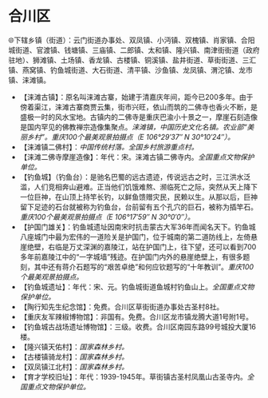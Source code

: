 # 合川区  
🌐下辖乡镇（街道）：云门街道办事处、双凤镇、小沔镇、双槐镇、肖家镇、合阳城街道、官渡镇、钱塘镇、三庙镇、二郎镇、太和镇、隆兴镇、南津街街道（政府驻地）、狮滩镇、土场镇、香龙镇、古楼镇、铜溪镇、盐井街道、草街街道、三汇镇、燕窝镇、钓鱼城街道、大石街道、清平镇、沙鱼镇、龙凤镇、渭沱镇、龙市镇、涞滩镇。    
  
* 【涞滩古镇】：原名叫涞滩古寨，始建于清嘉庆年间，距今已200多年。由于傍着渠江，涞滩古寨商贾云集，街市兴旺，依山而筑的二佛寺也香火不断，是盛极一时的风水宝地。古镇内的二佛寺是重庆巴渝小十景之一，摩崖石刻造像是国内罕见的佛教禅宗造像集聚点。*涞滩镇，中国历史文化名镇。农业部“美丽乡村”。重庆100个最美观景拍摄点（E 106°29′37″ N 30°10′24″）。*
* 【涞滩镇二佛村】：*中国传统村落。全国乡村旅游重点村。*
* 【涞滩二佛寺摩崖造像】：年代：宋。涞滩古镇二佛寺内。*全国重点文物保护单位。*
* 【钓鱼城】（钓鱼台）：是驰名巴蜀的远古遗迹，传说远古之时，三江洪水泛滥，人们竞相奔山避难。正当他们饥饿难熬、濒临死亡之际，突然从天上降下一位巨神，在山顶上持竿长钓，以鲜鱼馈赠灾民，民赖以生。从那以后，巨神留下足迹的石台就被称为钓鱼台，台前留有五个孔穴的巨石，被称为插竿石。*重庆100个最美观景拍摄点（E 106°17′59″ N 30°0′0″）。*
* 【护国门雄关】：钓鱼城遗址因南宋时抗击蒙古大军36年而闻名天下。钓鱼城八座城门中最为宏伟的一道险关是护国门，位于城南的第二道防线上，左倚悬崖绝壁，右临是万丈深渊的嘉陵江，站在护国门上，往下望，还可以看到700多年前嘉陵江中的“一字城墙”残迹。在护国门内外的悬崖绝壁上，有很多题刻，其中还有蒋介石题写的“艰苦卓绝”和何应钦题写的“十年教训”。*重庆100个最美观景拍摄点。*
* 【钓鱼城遗址】：年代：宋、元。钓鱼城街道鱼城村钓鱼山上。*全国重点文物保护单位。*
* 【陶行知先生纪念馆】：免费。合川区草街街道办事处古圣村8社。
* 【重庆友军辣椒博物馆】：非国有。免费。合川区龙市镇龙腾大道1号附1号。
* 【钓鱼城古战场遗址博物馆】：三级。收费。合川区南园东路99号城投大厦16楼。
* 【隆兴镇天佑村】：*国家森林乡村。*
* 【古楼镇骑龙村】：*国家森林乡村。*
* 【双凤镇江北村】：*国家森林乡村。*
* 【育才学校旧址】：年代：1939-1945年。草街镇古圣村凤凰山古圣寺内。*全国重点文物保护单位。*